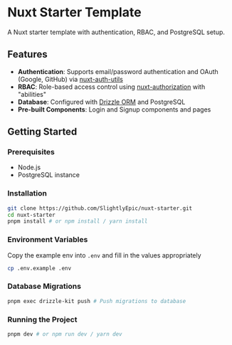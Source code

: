 # Nuxt Starter Template

A Nuxt starter template with authentication, RBAC, and PostgreSQL setup.

## Features

- **Authentication**: Supports email/password authentication and OAuth (Google, GitHub) via [nuxt-auth-utils](https://nuxt.com/modules/auth-utils)
- **RBAC**: Role-based access control using [nuxt-authorization](https://nuxt.com/modules/authorization) with "abilities"
- **Database**: Configured with [Drizzle ORM](https://orm.drizzle.team/) and PostgreSQL
- **Pre-built Components**: Login and Signup components and pages

## Getting Started

### Prerequisites
- Node.js
- PostgreSQL instance

### Installation

```sh
git clone https://github.com/SlightlyEpic/nuxt-starter.git
cd nuxt-starter
pnpm install # or npm install / yarn install
```

### Environment Variables

Copy the example env into `.env` and fill in the values appropriately
```sh
cp .env.example .env
```

### Database Migrations

```sh
pnpm exec drizzle-kit push # Push migrations to database
```

### Running the Project

```sh
pnpm dev # or npm run dev / yarn dev
```
